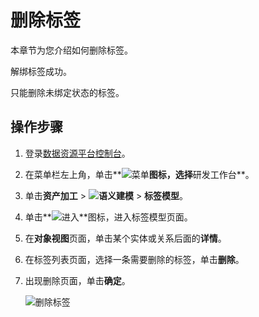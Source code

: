 # 删除标签

本章节为您介绍如何删除标签。

解绑标签成功。

只能删除未绑定状态的标签。

## 操作步骤

1.  登录[数据资源平台控制台](https://dataq.console.aliyun.com)。

2.  在菜单栏左上角，单击**![菜单](https://static-aliyun-doc.oss-accelerate.aliyuncs.com/assets/img/zh-CN/6504337061/p188771.png)**图标，选择**研发工作台**。

3.  单击**资产加工** \> **![语义建模](https://static-aliyun-doc.oss-accelerate.aliyuncs.com/assets/img/zh-CN/1290330161/p208848.png)** \> **标签模型**。

4.  单击**![进入](https://static-aliyun-doc.oss-accelerate.aliyuncs.com/assets/img/zh-CN/6504337061/p188815.png)**图标，进入标签模型页面。

5.  在**对象视图**页面，单击某个实体或关系后面的**详情**。

6.  在标签列表页面，选择一条需要删除的标签，单击**删除**。

7.  出现删除页面，单击**确定**。

    ![删除标签](https://static-aliyun-doc.oss-accelerate.aliyuncs.com/assets/img/zh-CN/1496160161/p213162.png)



